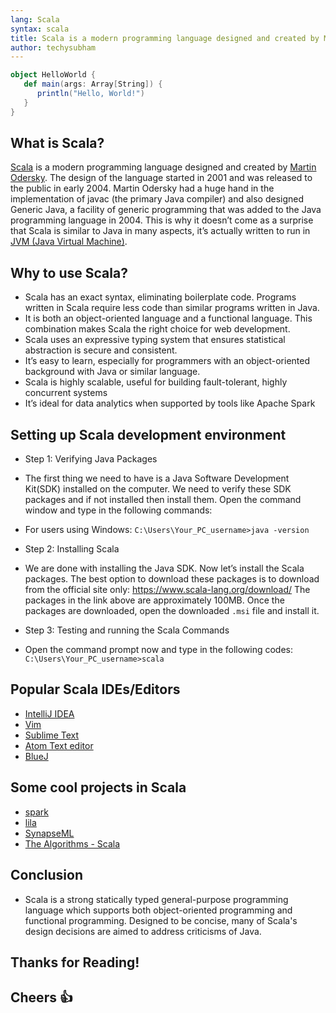 ```yaml
---
lang: Scala
syntax: scala
title: Scala is a modern programming language designed and created by Martin Odersky.
author: techysubham
---
```


```scala
object HelloWorld {
   def main(args: Array[String]) {
      println("Hello, World!")
   }
} 
```

## What is Scala?

[Scala](https://en.wikipedia.org/wiki/Scala_(programming_language)) is a modern programming language designed and created by [Martin Odersky](https://en.wikipedia.org/wiki/Martin_Odersky). The design of the language started in 2001 and was released to the public in early 2004. Martin Odersky had a huge hand in the implementation of javac (the primary Java compiler) and also designed Generic Java, a facility of generic programming that was added to the Java programming language in 2004. This is why it doesn’t come as a surprise that Scala is similar to Java in many aspects, it’s actually written to run in [JVM (Java Virtual Machine)](https://en.wikipedia.org/wiki/Java_virtual_machine).

## Why to use Scala?

- Scala has an exact syntax, eliminating boilerplate code. Programs written in Scala require less code than similar programs written in Java.
- It is both an object-oriented language and a functional language. This combination makes Scala the right choice for web development.
- Scala uses an expressive typing system that ensures statistical abstraction is secure and consistent.
- It’s easy to learn, especially for programmers with an object-oriented background with Java or similar language.
- Scala is highly scalable, useful for building fault-tolerant, highly concurrent systems
- It’s ideal for data analytics when supported by tools like Apache Spark


## Setting up Scala development environment

- Step 1: Verifying Java Packages
- The first thing we need to have is a Java Software Development Kit(SDK) installed on the computer. We need to verify these SDK packages and if not installed then install them. Open the command window and type in the following commands:

- For users using Windows:
`C:\Users\Your_PC_username>java -version`

- Step 2: Installing Scala 
- We are done with installing the Java SDK. Now let’s install the Scala packages. The best option to download these packages is to download from the official site only: https://www.scala-lang.org/download/ 
The packages in the link above are approximately 100MB. Once the packages are downloaded, open the downloaded `.msi` file and install it.

- Step 3: Testing and running the Scala Commands
- Open the command prompt now and type in the following codes:
`C:\Users\Your_PC_username>scala`

## Popular Scala IDEs/Editors

- [IntelliJ IDEA](https://www.jetbrains.com/idea)
- [Vim](https://www.vim.org/download.php)
- [Sublime Text](https://www.sublimetext.com)
- [Atom Text editor](https://atom.io)
- [BlueJ](https://www.bluej.org)

## Some cool projects in Scala 

- [spark](https://github.com/apache/spark)
- [lila](https://github.com/lichess-org/lila)
- [SynapseML](https://github.com/microsoft/SynapseML)
- [The Algorithms - Scala](https://github.com/TheAlgorithms/Scala)

## Conclusion

- Scala is a strong statically typed general-purpose programming language which supports both object-oriented programming and functional programming. Designed to be concise, many of Scala's design decisions are aimed to address criticisms of Java.

## Thanks for Reading!
## Cheers 👍
